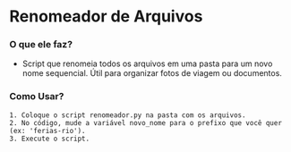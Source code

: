 # Renomeador de Arquivos
### O que ele faz? 
-   Script que renomeia todos os arquivos em uma pasta para um novo nome sequencial. Útil para organizar fotos de viagem ou documentos.

### Como Usar?
    1. Coloque o script renomeador.py na pasta com os arquivos. 
    2. No código, mude a variável novo_nome para o prefixo que você quer (ex: 'ferias-rio'). 
    3. Execute o script.
